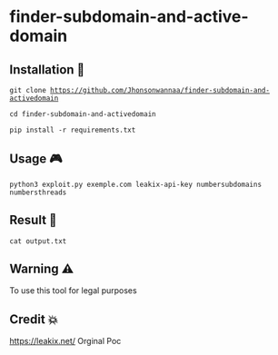 # finder-subdomain-and-active-domain

## Installation 🚀

<code>git clone https://github.com/Jhonsonwannaa/finder-subdomain-and-activedomain </code>


<code>cd  finder-subdomain-and-activedomain </code>


<code>pip install -r requirements.txt </code>

## Usage 🎮


<code>python3 exploit.py exemple.com leakix-api-key numbersubdomains numbersthreads </code>

## Result 🏁

<code>cat output.txt </code>

## Warning  ⚠️

To use this tool for legal purposes 

## Credit 💥


https://leakix.net/ Orginal Poc  
